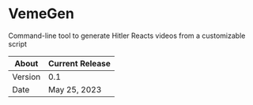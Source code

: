 # VemeGen
Command-line tool to generate Hitler Reacts videos from a customizable script

About     | Current Release
----------|-----------------------
Version   | 0.1
Date      | May 25, 2023
